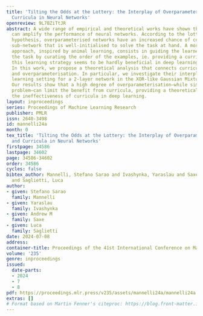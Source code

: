 ```yaml
---
title: 'Tilting the Odds at the Lottery: the Interplay of Overparameterisation and
  Curricula in Neural Networks'
openreview: 9L7BZiTtJR
abstract: A wide range of empirical and theoretical works have shown that overparameterisation
  can amplify the performance of neural networks. According to the lottery ticket
  hypothesis, overparameterised networks have an increased chance of containing a
  sub-network that is well-initialised to solve the task at hand. A more parsimonious
  approach, inspired by animal learning, consists in guiding the learner towards solving
  the task by curating the order of the examples, ie. providing a curriculum. However,
  this learning strategy seems to be hardly beneficial in deep learning applications.
  In this work, we propose a theoretical analysis that connects curriculum learning
  and overparameterisation. In particular, we investigate their interplay in the online
  learning setting for a 2-layer network in the XOR-like Gaussian Mixture problem.
  Our results show that a high degree of overparameterisation—while simplifying the
  problem—can limit the benefit from curricula, providing a theoretical account of
  the ineffectiveness of curricula in deep learning.
layout: inproceedings
series: Proceedings of Machine Learning Research
publisher: PMLR
issn: 2640-3498
id: mannelli24a
month: 0
tex_title: 'Tilting the Odds at the Lottery: the Interplay of Overparameterisation
  and Curricula in Neural Networks'
firstpage: 34586
lastpage: 34602
page: 34586-34602
order: 34586
cycles: false
bibtex_author: Mannelli, Stefano Sarao and Ivashynka, Yaraslau and Saxe, Andrew M
  and Saglietti, Luca
author:
- given: Stefano Sarao
  family: Mannelli
- given: Yaraslau
  family: Ivashynka
- given: Andrew M
  family: Saxe
- given: Luca
  family: Saglietti
date: 2024-07-08
address:
container-title: Proceedings of the 41st International Conference on Machine Learning
volume: '235'
genre: inproceedings
issued:
  date-parts:
  - 2024
  - 7
  - 8
pdf: https://proceedings.mlr.press/v235/assets/mannelli24a/mannelli24a.pdf
extras: []
# Format based on Martin Fenner's citeproc: https://blog.front-matter.io/posts/citeproc-yaml-for-bibliographies/
---
```


